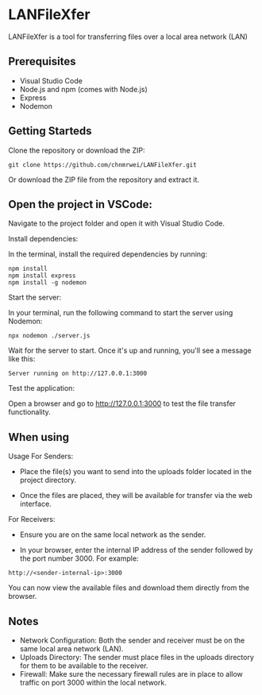 # LANFileXfer
LANFileXfer is a tool for transferring files over a local area network (LAN)

## Prerequisites
- Visual Studio Code
- Node.js and npm (comes with Node.js)
- Express
- Nodemon

## Getting Starteds
Clone the repository or download the ZIP:
```shell
git clone https://github.com/chnmrwei/LANFileXfer.git
```
Or download the ZIP file from the repository and extract it.


## Open the project in VSCode:

Navigate to the project folder and open it with Visual Studio Code.

Install dependencies:

In the terminal, install the required dependencies by running:

```shell
npm install
npm install express
npm install -g nodemon
```
Start the server:

In your terminal, run the following command to start the server using Nodemon:

```shell
npx nodemon ./server.js
```
Wait for the server to start. Once it's up and running, you'll see a message like this:


```shell
Server running on http://127.0.0.1:3000
```
Test the application:

Open a browser and go to http://127.0.0.1:3000 to test the file transfer functionality.

## When using

Usage
For Senders:

- Place the file(s) you want to send into the uploads folder located in the project directory.

- Once the files are placed, they will be available for transfer via the web interface.

For Receivers:

- Ensure you are on the same local network as the sender.

- In your browser, enter the internal IP address of the sender followed by the port number 3000. For example:


```shell
http://<sender-internal-ip>:3000
```
You can now view the available files and download them directly from the browser.

## Notes

- Network Configuration: Both the sender and receiver must be on the same local area network (LAN).
- Uploads Directory: The sender must place files in the uploads directory for them to be available to the receiver.
- Firewall: Make sure the necessary firewall rules are in place to allow traffic on port 3000 within the local network.
